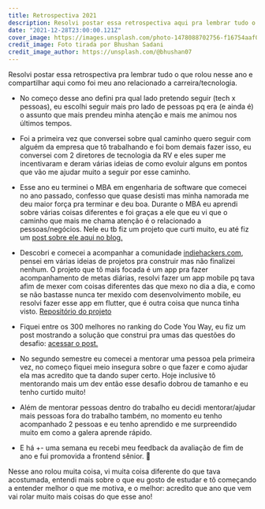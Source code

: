 ```yaml
---
title: Retrospectiva 2021
description: Resolvi postar essa retrospectiva aqui pra lembrar tudo o que rolou nesse ano e compartilhar aqui como foi meu ano relacionado a carreira/tecnologia
date: "2021-12-28T23:00:00.121Z"
cover_image: https://images.unsplash.com/photo-1478088702756-f16754aaf0c4?ixlib=rb-1.2.1&ixid=MnwxMjA3fDB8MHxwaG90by1wYWdlfHx8fGVufDB8fHx8&auto=format&fit=crop&w=870&q=80
credit_image: Foto tirada por Bhushan Sadani
credit_image_author: https://unsplash.com/@bhushan07
---
```


Resolvi postar essa retrospectiva pra lembrar tudo o que rolou nesse ano e compartilhar aqui como foi meu ano relacionado a carreira/tecnologia.

- No começo desse ano defini pra qual lado pretendo seguir (tech x pessoas), eu escolhi seguir mais pro lado de pessoas pq era (e ainda é) o assunto que mais prendeu minha atenção e mais me animou nos últimos tempos.

- Foi a primeira vez que conversei sobre qual caminho quero seguir com alguém da empresa que tô trabalhando e foi bom demais fazer isso, eu conversei com 2 diretores de tecnologia da RV e eles super me incentivaram e deram várias ideias de como evoluir alguns em pontos que vão me ajudar muito a seguir por esse caminho.

- Esse ano eu terminei o MBA em engenharia de software que comecei no ano passado, confesso que quase desisti mas minha namorada me deu maior força pra terminar e deu boa. Durante o MBA eu aprendi sobre várias coisas diferentes e foi graças a ele que eu vi que o caminho que mais me chama atenção é o relacionado a pessoas/negócios. Nele eu tb fiz um projeto que curti muito, eu até fiz um [post sobre ele aqui no blog.](https://evellynlima.com.br/app-em-ionic-com-api-em-microservicos-rodando-no-docker/)

- Descobri e comecei a acompanhar a comunidade [indiehackers.com](https://indiehackers.com), pensei em várias ideias de projetos pra construir mas não finalizei nenhum. O projeto que tô mais focada é um app pra fazer acompanhamento de metas diárias, resolvi fazer um app mobile pq tava afim de mexer com coisas diferentes das que mexo no dia a dia, e como se não bastasse nunca ter mexido com desenvolvimento mobile, eu resolvi fazer esse app em flutter, que é outra coisa que nunca tinha visto. [Repositório do projeto](https://github.com/evelew/rabbit_tracker_app)

- Fiquei entre os 300 melhores no ranking do Code You Way, eu fiz um post mostrando a solução que construi pra umas das questões do desafio: [acessar o post.](https://evellynlima.com.br/resolvendo-a-questao-06-do-code-your-way-2021/)

- No segundo semestre eu comecei a mentorar uma pessoa pela primeira vez, no começo fiquei meio insegura sobre o que fazer e como ajudar ela mas acredito que ta dando super certo. Hoje inclusive tô mentorando mais um dev então esse desafio dobrou de tamanho e eu tenho curtido muito!

- Além de mentorar pessoas dentro do trabalho eu decidi mentorar/ajudar mais pessoas fora do trabalho também, no momento eu tenho acompanhado 2 pessoas e eu tenho aprendido e me surpreendido muito em como a galera aprende rápido.

- E há +- uma semana eu recebi meu feedback da avaliação de fim de ano e fui promovida a frontend sênior. 🥳

Nesse ano rolou muita coisa, vi muita coisa diferente do que tava acostumada, entendi mais sobre o que eu gosto de estudar e tô começando a entender melhor o que me motiva, e o melhor: acredito que ano que vem vai rolar muito mais coisas do que esse ano!
